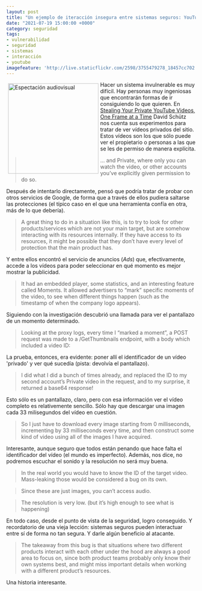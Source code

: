 ```yaml
---
layout: post
title: "Un ejemplo de iteracción insegura entre sistemas seguros: YouTube"
date: "2021-07-19 15:00:00 +0000"
category: seguridad
tags:
- vulnerabilidad
- seguridad
- sistemas
- interacción
- youtube
imagefeature: 'http://live.staticflickr.com/2598/3755479278_18457cc702.jpg'
---
```

<a href="https://www.flickr.com/photos/fernand0/3755479278/" title="Espectación audiovisual "><img src="http://live.staticflickr.com/2598/3755479278_18457cc702.jpg" alt="Espectación audiovisual " width="240" style="float:left; margin:5px"></a>
Hacer un sistema invulnerable es muy difícil. Hay personas muy ingeniosas que encontrarán formas de ir consiguiendo lo que quieren. En [Stealing Your Private YouTube Videos, One Frame at a Time](https://bugs.xdavidhu.me/google/2021/01/11/stealing-your-private-videos-one-frame-at-a-time/) David Schütz nos cuenta sus experimentos para tratar de ver vídeos privados del sitio. Estos vídeos son los que sólo puede ver el propietario o personas a las que se les de permiso de manera explícita.

> ... and Private, where only you can watch the video, or other accounts you’ve explicitly given permission to do so.

Después de intentarlo directamente, pensó que podría tratar de probar con otros servicios de Google, de forma que a través de ellos pudiera saltarse las protecciones (el típico caso en el que una herramienta confía en otra, más de lo que debería).

> A great thing to do in a situation like this, is to try to look for other products/services which are not your main target, but are somehow interacting with its resources internally. If they have access to its resources, it might be possible that they don’t have every level of protection that the main product has.

Y entre ellos encontró el servicio de anuncios (*Ads*) que, efectivamente, accede a los vídeos para poder seleccionar en qué momento es mejor mostrar la publicidad.

> It had an embedded player, some statistics, and an interesting feature called Moments. It allowed advertisers to “mark” specific moments of the video, to see when different things happen (such as the timestamp of when the company logo appears).

Siguiendo con la investigación descubrió una llamada para ver el pantallazo de un momento determinado.

> Looking at the proxy logs, every time I “marked a moment”, a POST request was made to a /GetThumbnails endpoint, with a body which included a video ID:

La prueba, entonces, era evidente: poner allí el identificador de un vídeo 'privado' y ver qué sucedía (pista: devolvía el pantallazo).

> I did what I did a bunch of times already, and replaced the ID to my second account’s Private video in the request, and to my surprise, it returned a base64 response!

Esto sólo es un pantallazo, claro, pero con esa información ver el vídeo completo es relativemente sencillo. Sólo hay que descargar una imagen cada 33 milisegundos del vídeo en cuestión.

> So I just have to download every image starting from 0 milliseconds, incrementing by 33 milliseconds every time, and then construct some kind of video using all of the images I have acquired.

Interesante, aunque seguro que todos están penando que hace falta el identificador del vídeo (el mundo es imperfecto). Además, nos dice, no podremos escuchar el sonido y la resolución no será muy buena.

> In the real world you would have to know the ID of the target video. Mass-leaking those would be considered a bug on its own.

> Since these are just images, you can’t access audio.

> The resolution is very low. (but it’s high enough to see what is happening)

En todo caso, desde el punto de vista de la seguridad, logro conseguido. Y recordatorio de una vieja lección: sistemas seguros pueden interactuar entre sí de forma no tan segura. Y darle algún beneficio al atacante.

> The takeaway from this bug is that situations where two different products interact with each other under the hood are always a good area to focus on, since both product teams probably only know their own systems best, and might miss important details when working with a different product’s resources.

Una historia interesante.
